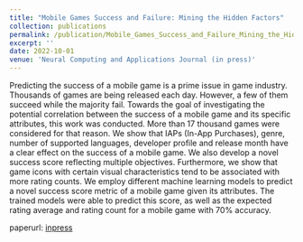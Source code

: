 ```yaml
---
title: "Mobile Games Success and Failure: Mining the Hidden Factors"
collection: publications
permalink: /publication/Mobile_Games_Success_and_Failure_Mining_the_Hidden_Factors_NCAA_2022
excerpt: ''
date: 2022-10-01
venue: 'Neural Computing and Applications Journal (in press)'
---
```

Predicting the success of a mobile game is a prime issue in game industry. Thousands
of games are being released each day. However, a few of them succeed while the
majority fail. Towards the goal of investigating the potential correlation between the
success of a mobile game and its specific attributes, this work was conducted. More
than 17 thousand games were considered for that reason. We show that IAPs (In-App
Purchases), genre, number of supported languages, developer profile and release
month have a clear effect on the success of a mobile game. We also develop a novel
success score reflecting multiple objectives. Furthermore, we show that game icons
with certain visual characteristics tend to be associated with more rating counts. We
employ different machine learning models to predict a novel success score metric of a
mobile game given its attributes. The trained models were able to predict this score, as
well as the expected rating average and rating count for a mobile game with 70%
accuracy.

paperurl: [inpress](https://doi.org/)

